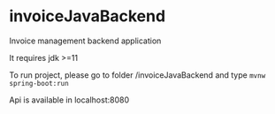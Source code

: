 # invoiceJavaBackend
Invoice management backend application

It requires jdk >=11

To run project, please go to folder /invoiceJavaBackend and type <code>mvnw spring-boot:run</code>

Api is available in localhost:8080
